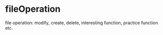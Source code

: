 # fileOperation
file operation: modify, create, delete, interesting function, practice function etc.
